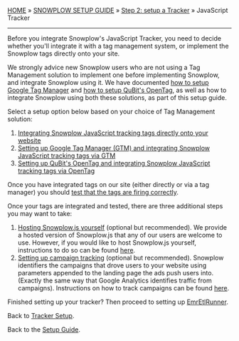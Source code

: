 [HOME](Home) » [SNOWPLOW SETUP GUIDE](Snowplow-setup-guide) » [Step 2: setup a Tracker](../Setting-up-a-Tracker) » JavaScript Tracker

---

Before you integrate Snowplow's JavaScript Tracker, you need to decide whether you'll integrate it with a tag management system, or implement the Snowplow tags directly onto your site.

We strongly advice new Snowplow users who are not using a Tag Management solution to implement one before implementing Snowplow, and integrate Snowplow using it. We have documented [how to setup Google Tag Manager](../wiki/Integrating-Javascript-tags-with-Google-Tag-Manager) and [how to setup QuBit's OpenTag](../wiki/Integrating-Javascript-tags-with-QuBit-OpenTag), as well as how to integrate Snowplow using both these solutions, as part of this setup guide.

Select a setup option below based on your choice of Tag Management solution:

1. [Integrating Snowplow JavaScript tracking tags directly onto your website](integrating-javascript-tags-onto-your-website) 
2. [Setting up Google Tag Manager (GTM) and integrating Snowplow JavaScript tracking tags via GTM](../wiki/Integrating-javascript-tags-with-Google-Tag-Manager) 
3. [Setting up QuBit's OpenTag and integrating Snowplow JavaScript tracking tags via OpenTag](../wiki/Integrating-Javascript-tags-with-QuBit-OpenTag)

Once you have integrated tags on our site (either directly or via a tag manager) you should [test that the tags are firing correctly](../wiki/Testing-the-Javascript-tracker-is-firing).

Once your tags are integrated and tested, there are three additional steps you may want to take:

1. [Hosting Snowplow.js yourself](self-hosting-snowplow-js) (optional but recommended). We provide a hosted version of Snowplow.js that any of our users are welcome to use. However, if you would like to host Snowplow.js yourself, instructions to do so can be found [here](self-hosting-snowplow-js).
2. [Setting up campaign tracking](tracking-your-marketing-campaigns) (optional but recommended). Snowplow identifiers the campaigns that drove users to your website using parameters appended to the landing page the ads push users into. (Exactly the same way that Google Analytics identifies traffic from campaigns). Instructions on how to track campaigns can be found [here](tracking-your-marketing-campaigns).

Finished setting up your tracker? Then proceed to setting up [EmrEtlRunner](Setting-up-EmrEtlRunner).

Back to [Tracker Setup](Setting-up-a-tracker).

Back to the [Setup Guide](Setting-up-Snowplow).

